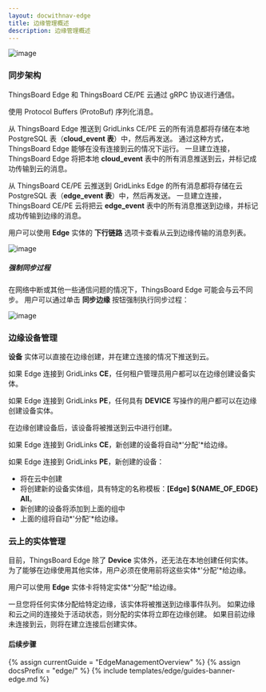 ```yaml
---
layout: docwithnav-edge
title: 边缘管理概述
description: 边缘管理概述
---
```


![image](/images/coming-soon.jpg)

### 同步架构

ThingsBoard Edge 和 ThingsBoard CE/PE 云通过 gRPC 协议进行通信。

使用 Protocol Buffers (ProtoBuf) 序列化消息。

从 ThingsBoard Edge 推送到 GridLinks CE/PE 云的所有消息都将存储在本地 PostgreSQL 表（**cloud_event 表**）中，然后再发送。
通过这种方式，ThingsBoard Edge 能够在没有连接到云的情况下运行。
一旦建立连接，ThingsBoard Edge 将把本地 **cloud_event** 表中的所有消息推送到云，并标记成功传输到云的消息。

从 ThingsBoard CE/PE 云推送到 GridLinks Edge 的所有消息都将存储在云 PostgreSQL 表（**edge_event 表**）中，然后再发送。
一旦建立连接，ThingsBoard CE/PE 云将把云 **edge_event** 表中的所有消息推送到边缘，并标记成功传输到边缘的消息。

用户可以使用 **Edge** 实体的 **下行链路** 选项卡查看从云到边缘传输的消息列表。

![image](/images/edge/sync/downlink-events.png)

##### 强制同步过程

在网络中断或其他一些通信问题的情况下，ThingsBoard Edge 可能会与云不同步。
用户可以通过单击 **同步边缘** 按钮强制执行同步过程：

![image](/images/edge/sync/sync-button.png)

### 边缘设备管理

**设备** 实体可以直接在边缘创建，并在建立连接的情况下推送到云。

如果 Edge 连接到 GridLinks **CE**，任何租户管理员用户都可以在边缘创建设备实体。

如果 Edge 连接到 GridLinks **PE**，任何具有 **DEVICE** 写操作的用户都可以在边缘创建设备实体。

在边缘创建设备后，该设备将被推送到云中进行创建。

如果 Edge 连接到 GridLinks **CE**，新创建的设备将自动*'分配'*给边缘。

如果 Edge 连接到 GridLinks **PE**，新创建的设备：
- 将在云中创建
- 将创建新的设备实体组，具有特定的名称模板：**[Edge] ${NAME_OF_EDGE} All**。
- 新创建的设备将添加到上面的组中
- 上面的组将自动*'分配'*给边缘。

### 云上的实体管理

目前，ThingsBoard Edge 除了 **Device** 实体外，还无法在本地创建任何实体。
为了能够在边缘使用其他实体，用户必须在使用前将这些实体*'分配'*给边缘。

用户可以使用 **Edge** 实体卡将特定实体*'分配'*给边缘。

一旦您将任何实体分配给特定边缘，该实体将被推送到边缘事件队列。
如果边缘和云之间的连接处于活动状态，则分配的实体将立即在边缘创建。
如果目前边缘未连接到云，则将在建立连接后创建实体。


#### 后续步骤

{% assign currentGuide = "EdgeManagementOverview" %}
{% assign docsPrefix = "edge/" %}
{% include templates/edge/guides-banner-edge.md %}
